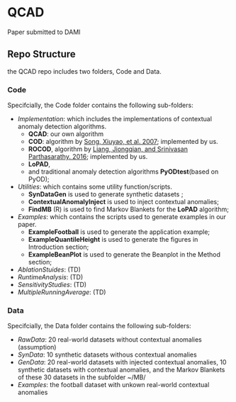 # QCAD
Paper submitted to DAMI

## Repo Structure

the QCAD repo includes two folders, Code and Data.


### Code
Specifcially, the Code folder contains the following sub-folders:

- *Implementation*: which includes the implementations of contextual anomaly detection algorithms.
  -  **QCAD**: our own algorithm
  -  **COD**: algorithm by [Song, Xiuyao, et al. 2007](https://scholar.google.com/scholar?hl=en&as_sdt=0%2C5&q=conditional+anomaly+detection&btnG=#d=gs_cit&t=1660120134736&u=%2Fscholar%3Fq%3Dinfo%3ANRj9x9XFmTIJ%3Ascholar.google.com%2F%26output%3Dcite%26scirp%3D0%26hl%3Den); implemented by us.
  -  **ROCOD**, algorithm by [Liang, Jiongqian, and Srinivasan Parthasarathy. 2016](https://dl.acm.org/doi/pdf/10.1145/2983323.2983660); implemented by us.
  -  **LoPAD**, 
  -  and traditional anomaly detection algorithms **PyODtest**(based on PyOD);
- *Utilities*: which contains some utility function/scripts.
  -  **SynDataGen** is used to generate synthetic datasets ;
  -  **ContextualAnomalyInject**  is used to inject contextual anomalies;
  - **FindMB** (R)  is used to find Markov Blankets for the **LoPAD** algorithm;
- *Examples*: which contains the scripts used to generate examples in our paper. 
  - **ExampleFootball**  is used to generate the application example;
  -  **ExampleQuantileHeight**  is used to generate the figures in Introduction section;
  -   **ExampleBeanPlot**  is used to generate the Beanplot in the Method section;
- *AblationStuides*: (TD)
- *RuntimeAnalysis*: (TD)
- *SensitivityStudies*: (TD)
- *MultipleRunningAverage*: (TD)


### Data
Specifcially, the Data folder contains the following sub-folders:

- *RawData*: 20 real-world datasets without contextual anomalies (assumption)
- *SynData*: 10 synthetic datasets withous contextual anomalies
- *GenData*: 20 real-world datasets with injected contextual anomalies, 10 synthetic datasets with contextual anomalies, and the Markov Blankets of these 30 datasets in the subfolder ~/MB/
- *Examples*: the football dataset with unkown real-world contextual anomalies
